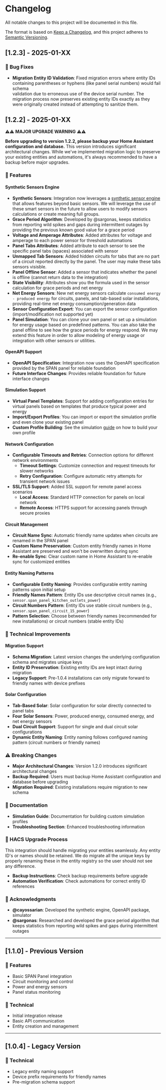 # Changelog

All notable changes to this project will be documented in this file.

The format is based on [Keep a Changelog](https://keepachangelog.com/en/1.0.0/), and this project adheres to
[Semantic Versioning](https://semver.org/spec/v2.0.0.html).

## [1.2.3] - 2025-01-XX

### 🐛 Bug Fixes

- **Migration Entity ID Validation**: Fixed migration errors where entity IDs containing parentheses or hyphens (like panel serial numbers) would fail schema  
  validation due to erroneous use of the device serial number. The migration process now preserves existing entity IDs exactly as they were originally created
  instead of attempting to sanitize them.

## [1.2.2] - 2025-01-XX

⚠️⚠️ **MAJOR UPGRADE WARNING** ⚠️⚠️

**Before upgrading to version 1.2.2, please backup your Home Assistant configuration and database.** This version introduces significant architectural changes.
While we've implemented migration logic to preserve your existing entities and automations, it's always recommended to have a backup before major upgrades.

### 🚀 Features

#### Synthetic Sensors Engine

- **Synthetic Sensors**: Integration now leverages a [synthetic sensor engine](https://github.com/LegoTypes/ha-synthetic-sensors) that allows features beyond
  basic sensors. We will leverage the use of these smart sensors in the future to allow users to modify sensors calculations or create meaning full groups.
- **Grace Period Algorithm**: Developed by @sargonas, keeps statistics from reporting wild spikes and gaps during intermittent outages by providing the previous
  known good value for a grace period
- **Voltage and Amperage Attributes**: Added attributes for voltage and amperage to each power sensor for threshold automations
- **Panel Tabs Attributes**: Added attribute to each sensor to see the specific panel tabs (spaces) associated with sensor
- **Unmapped Tab Sensors**: Added hidden circuits for tabs that are no part of a circuit reported directly by the panel. The user may make these tabs sensors
  visisble.
- **Panel Offline Sensor**: Added a sensor that indicates whether the panel is offline (cannot return data to the integration)
- **State Visibility**: Attributes show you the formula used in the sensor calculation for grace periods and net energy
- **Net Energy Sensors**: New net energy sensors calculate `consumed energy - produced energy` for circuits, panels, and tab-based solar installations,
  providing real-time net energy consumption/generation data
- **Sensor Configuration Export**: You can export the sensor configuration (import/modification not supported yet)
- **Panel Simulation**: You can clone your own panel or set up a simulation for energy usage based on predefined patterns. You can also take the panel offline
  to see how the grace periods for energy respond. We may extend this feature in order to allow modeling of energy usage or integration with other sensors or
  utilities.

#### OpenAPI Support

- **OpenAPI Specification**: Integration now uses the OpenAPI specification provided by the SPAN panel for reliable foundation
- **Future Interface Changes**: Provides reliable foundation for future interface changes

#### Simulation Support

- **Virtual Panel Templates**: Support for adding configuration entries for virtual panels based on templates that produce typical power and energy
- **Import/Export Profiles**: You can import or export the simulation profile and even clone your existing panel
- **Custom Profile Building**: See the simulation [guide](https://github.com/SpanPanel/span-panel-api/blob/main/docs/simulation.md) on how to build your own
  profile

#### Network Configuration

- **Configurable Timeouts and Retries**: Connection options for different network environments
  - **Timeout Settings**: Customize connection and request timeouts for slower networks
  - **Retry Configuration**: Configure automatic retry attempts for transient network issues
- **SSL/TLS Support**: Added SSL support for remote panel access scenarios
  - **Local Access**: Standard HTTP connection for panels on local network
  - **Remote Access**: HTTPS support for accessing panels through secure proxies

#### Circuit Management

- **Circuit Name Sync**: Automatic friendly name updates when circuits are renamed in the SPAN panel
- **Custom Name Preservation**: Custom entity friendly names in Home Assistant are preserved and won't be overwritten during sync
- **Re-enable Sync**: Clear custom name in Home Assistant to re-enable sync for customized entities

#### Entity Naming Patterns

- **Configurable Entity Naming**: Provides configurable entity naming patterns upon initial setup
- **Friendly Names Pattern**: Entity IDs use descriptive circuit names (e.g., `sensor.span_panel_kitchen_outlets_power`)
- **Circuit Numbers Pattern**: Entity IDs use stable circuit numbers (e.g., `sensor.span_panel_circuit_15_power`)
- **Pattern Selection**: Choose between friendly names (recommended for new installations) or circuit numbers (stable entity IDs)

### 🔧 Technical Improvements

#### Migration Support

- **Schema Migration**: Latest version changes the underlying configuration schema and migrates unique keys
- **Entity ID Preservation**: Existing entity IDs are kept intact during migration
- **Legacy Support**: Pre-1.0.4 installations can only migrate forward to friendly names with device prefixes

#### Solar Configuration

- **Tab-Based Solar**: Solar configuration for solar directly connected to panel tabs
- **Four Solar Sensors**: Power, produced energy, consumed energy, and net energy sensors
- **Dual Circuit Support**: Support for single and dual circuit solar configurations
- **Dynamic Entity Naming**: Entity naming follows configured naming pattern (circuit numbers or friendly names)

### ⚠️ Breaking Changes

- **Major Architectural Changes**: Version 1.2.0 introduces significant architectural changes
- **Backup Required**: Users must backup Home Assistant configuration and database before upgrading
- **Migration Required**: Existing installations require migration to new schema

### 📝 Documentation

- **Simulation Guide**: Documentation for building custom simulation profiles
- **Troubleshooting Section**: Enhanced troubleshooting information

### 🔄 HACS Upgrade Process

This integration should handle migrating your entities seamlessly. Any entity ID's or names should be retained. We do migrate all the unique keys by properly
renaming these in the entity registry so the user should not see any difference.

- **Backup Instructions**: Check backup requirements before upgrade
- **Automation Verification**: Check automations for correct entity ID references

### 👥 Acknowledgments

- **@cayossarian**: Developed the synthetic engine, OpenAPI package, simulator
- **@sargonas**: Researched and developed the grace period algorithm that keeps statistics from reporting wild spikes and gaps during intermittent outages

---

## [1.1.0] - Previous Version

### 🚀 Features

- Basic SPAN Panel integration
- Circuit monitoring and control
- Power and energy sensors
- Panel status monitoring

### 🔧 Technical

- Initial integration release
- Basic API communication
- Entity creation and management

---

## [1.0.4] - Legacy Version

### 🔧 Technical

- Legacy entity naming support
- Device prefix requirements for friendly names
- Pre-migration schema support
